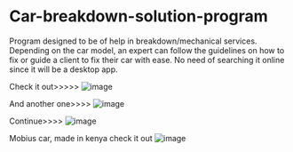 # Car-breakdown-solution-program
Program designed to be of help in breakdown/mechanical services. Depending on the car model, an expert can follow the guidelines on how to fix or guide a client to fix their car with ease. No need of searching it online since it will be a desktop app. 

Check it out>>>>>
![image](https://github.com/watchout254/Car-breakdown-solution-program/assets/88248852/1a629d10-96e5-44a0-b31f-9b8d27526844)

And another one>>>>
![image](https://github.com/watchout254/Car-breakdown-solution-program/assets/88248852/a747d2e4-e49d-421e-bac6-883104c8f89d)

Continue>>>>
![image](https://github.com/watchout254/Car-breakdown-solution-program/assets/88248852/1fae86ea-494e-4aba-9d4f-63dd45c5eba9)

Mobius car, made in kenya check it out
![image](https://github.com/watchout254/Car-breakdown-solution-program/assets/88248852/13c25169-67df-41cd-a63c-662739465b3f)

